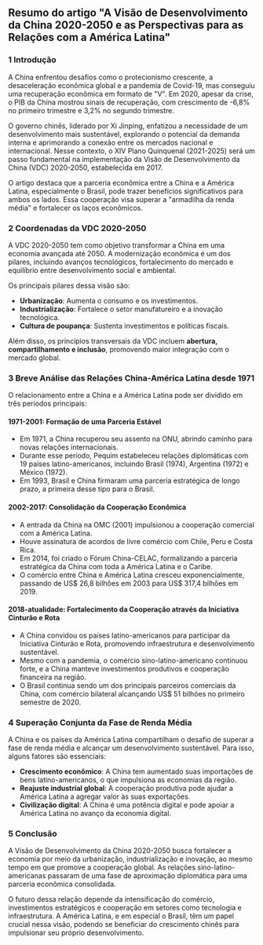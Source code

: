 ## Resumo do artigo "A Visão de Desenvolvimento da China 2020-2050 e as Perspectivas para as Relações com a América Latina"

### 1 Introdução
A China enfrentou desafios como o protecionismo crescente, a desaceleração econômica global e a pandemia de Covid-19, mas conseguiu uma recuperação econômica em formato de "V". Em 2020, apesar da crise, o PIB da China mostrou sinais de recuperação, com crescimento de -6,8% no primeiro trimestre e 3,2% no segundo trimestre.

O governo chinês, liderado por Xi Jinping, enfatizou a necessidade de um desenvolvimento mais sustentável, explorando o potencial da demanda interna e aprimorando a conexão entre os mercados nacional e internacional. Nesse contexto, o XIV Plano Quinquenal (2021-2025) será um passo fundamental na implementação da Visão de Desenvolvimento da China (VDC) 2020-2050, estabelecida em 2017.

O artigo destaca que a parceria econômica entre a China e a América Latina, especialmente o Brasil, pode trazer benefícios significativos para ambos os lados. Essa cooperação visa superar a "armadilha da renda média" e fortalecer os laços econômicos.

### 2 Coordenadas da VDC 2020-2050
A VDC 2020-2050 tem como objetivo transformar a China em uma economia avançada até 2050. A modernização econômica é um dos pilares, incluindo avanços tecnológicos, fortalecimento do mercado e equilíbrio entre desenvolvimento social e ambiental.

Os principais pilares dessa visão são:
- **Urbanização**: Aumenta o consumo e os investimentos.
- **Industrialização**: Fortalece o setor manufatureiro e a inovação tecnológica.
- **Cultura de poupança**: Sustenta investimentos e políticas fiscais.

Além disso, os princípios transversais da VDC incluem **abertura, compartilhamento e inclusão**, promovendo maior integração com o mercado global.

### 3 Breve Análise das Relações China-América Latina desde 1971
O relacionamento entre a China e a América Latina pode ser dividido em três períodos principais:

#### 1971-2001: Formação de uma Parceria Estável
- Em 1971, a China recuperou seu assento na ONU, abrindo caminho para novas relações internacionais.
- Durante esse período, Pequim estabeleceu relações diplomáticas com 19 países latino-americanos, incluindo Brasil (1974), Argentina (1972) e México (1972).
- Em 1993, Brasil e China firmaram uma parceria estratégica de longo prazo, a primeira desse tipo para o Brasil.

#### 2002-2017: Consolidação da Cooperação Econômica
- A entrada da China na OMC (2001) impulsionou a cooperação comercial com a América Latina.
- Houve assinatura de acordos de livre comércio com Chile, Peru e Costa Rica.
- Em 2014, foi criado o Fórum China-CELAC, formalizando a parceria estratégica da China com toda a América Latina e o Caribe.
- O comércio entre China e América Latina cresceu exponencialmente, passando de US$ 26,8 bilhões em 2003 para US$ 317,4 bilhões em 2019.

#### 2018-atualidade: Fortalecimento da Cooperação através da Iniciativa Cinturão e Rota
- A China convidou os países latino-americanos para participar da Iniciativa Cinturão e Rota, promovendo infraestrutura e desenvolvimento sustentável.
- Mesmo com a pandemia, o comércio sino-latino-americano continuou forte, e a China manteve investimentos produtivos e cooperação financeira na região.
- O Brasil continua sendo um dos principais parceiros comerciais da China, com comércio bilateral alcançando US$ 51 bilhões no primeiro semestre de 2020.

### 4 Superação Conjunta da Fase de Renda Média
A China e os países da América Latina compartilham o desafio de superar a fase de renda média e alcançar um desenvolvimento sustentável. Para isso, alguns fatores são essenciais:
- **Crescimento econômico**: A China tem aumentado suas importações de bens latino-americanos, o que impulsiona as economias da região.
- **Reajuste industrial global**: A cooperação produtiva pode ajudar a América Latina a agregar valor às suas exportações.
- **Civilização digital**: A China é uma potência digital e pode apoiar a América Latina no avanço da economia digital.

### 5 Conclusão
A Visão de Desenvolvimento da China 2020-2050 busca fortalecer a economia por meio da urbanização, industrialização e inovação, ao mesmo tempo em que promove a cooperação global. As relações sino-latino-americanas passaram de uma fase de aproximação diplomática para uma parceria econômica consolidada.

O futuro dessa relação depende da intensificação do comércio, investimentos estratégicos e cooperação em setores como tecnologia e infraestrutura. A América Latina, e em especial o Brasil, têm um papel crucial nessa visão, podendo se beneficiar do crescimento chinês para impulsionar seu próprio desenvolvimento.
